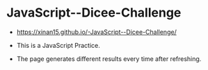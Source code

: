 # JavaScript--Dicee-Challenge

- https://xinan15.github.io/-JavaScript--Dicee-Challenge/

- This is a JavaScript Practice.
- The page generates different results every time after refreshing.
